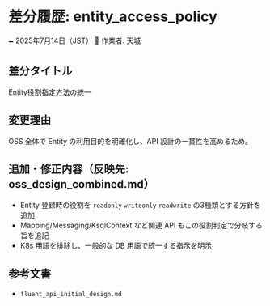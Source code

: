 # 差分履歴: entity_access_policy

🗕 2025年7月14日（JST）
🧐 作業者: 天城

## 差分タイトル
Entity役割指定方法の統一

## 変更理由
OSS 全体で Entity の利用目的を明確化し、API 設計の一貫性を高めるため。

## 追加・修正内容（反映先: oss_design_combined.md）
- Entity 登録時の役割を `readonly` `writeonly` `readwrite` の3種類とする方針を追加
- Mapping/Messaging/KsqlContext など関連 API もこの役割判定で分岐する旨を追記
- K8s 用語を排除し、一般的な DB 用語で統一する指示を明示

## 参考文書
- `fluent_api_initial_design.md`
